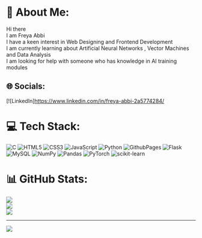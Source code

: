 # 💫 About Me:
Hi there<br>I am Freya Abbi<br>I have a keen interest in Web Designing and Frontend Development<br>I am currently learning about Artificial Neural Networks , Vector Machines and Data Analysis<br>I am looking for help with someone who has knowledge in AI training modules


## 🌐 Socials:
[![LinkedIn]https://www.linkedin.com/in/freya-abbi-2a5774284/

# 💻 Tech Stack:
![C](https://img.shields.io/badge/c-%2300599C.svg?style=plastic&logo=c&logoColor=white) ![HTML5](https://img.shields.io/badge/html5-%23E34F26.svg?style=plastic&logo=html5&logoColor=white) ![CSS3](https://img.shields.io/badge/css3-%231572B6.svg?style=plastic&logo=css3&logoColor=white) ![JavaScript](https://img.shields.io/badge/javascript-%23323330.svg?style=plastic&logo=javascript&logoColor=%23F7DF1E) ![Python](https://img.shields.io/badge/python-3670A0?style=plastic&logo=python&logoColor=ffdd54) ![GithubPages](https://img.shields.io/badge/github%20pages-121013?style=plastic&logo=github&logoColor=white) ![Flask](https://img.shields.io/badge/flask-%23000.svg?style=plastic&logo=flask&logoColor=white) ![MySQL](https://img.shields.io/badge/mysql-%2300000f.svg?style=plastic&logo=mysql&logoColor=white) ![NumPy](https://img.shields.io/badge/numpy-%23013243.svg?style=plastic&logo=numpy&logoColor=white) ![Pandas](https://img.shields.io/badge/pandas-%23150458.svg?style=plastic&logo=pandas&logoColor=white) ![PyTorch](https://img.shields.io/badge/PyTorch-%23EE4C2C.svg?style=plastic&logo=PyTorch&logoColor=white) ![scikit-learn](https://img.shields.io/badge/scikit--learn-%23F7931E.svg?style=plastic&logo=scikit-learn&logoColor=white)
# 📊 GitHub Stats:
![](https://github-readme-stats.vercel.app/api?username=freyaabbi&theme=dark&hide_border=true&include_all_commits=true&count_private=true)<br/>
![](https://github-readme-streak-stats.herokuapp.com/?user=freyaabbi&theme=dark&hide_border=true)<br/>
![](https://github-readme-stats.vercel.app/api/top-langs/?username=freyaabbi&theme=dark&hide_border=true&include_all_commits=true&count_private=true&layout=compact)

---
[![](https://visitcount.itsvg.in/api?id=freyaabbi&icon=0&color=0)](https://visitcount.itsvg.in)



